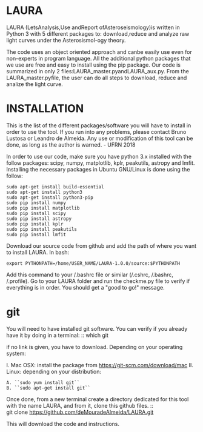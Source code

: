 # LAURA
LAURA (LetsAnalysis,Use andReport ofAsteroseismology)is written in Python 3 with 5 different packages to: download,reduce  and  analyze  raw  light  curves  under  the  Asterosismol-ogy theory. 

The code uses an object oriented approach and canbe  easily  use  even  for  non-experts  in  program  language.  All the  additional  python  packages  that  we  use  are  free  and  easy to  install  using  the  pip  package.  Our  code  is  summarized  in only 2 files:LAURA_master.pyandLAURA_aux.py. From the LAURA_master.pyfile, the user can do all steps to download, reduce and analize the light curve.


# INSTALLATION

This is the list of the different packages/software you will have to install in order to 
use the tool.
If you run into any problems, please contact Bruno Lustosa or Leandro de Almeida.
Any use or modification of this tool can be done, as long as the author is warned. - UFRN 2018

In order to use our code, make sure you have python 3.x installed with the follow packages:
scipy, numpy, matplotlib, kplr, peakutils, astropy and lmfit. Installing the 
necessary packages in Ubuntu GNU/Linux is done using the follow:


    sudo apt-get install build-essential
    sudo apt-get install python3
    sudo apt-get install python3-pip
    sudo pip install numpy
    sudo pip install matplotlib
    sudo pip install scipy
    sudo pip install astropy
    sudo pip install kplr
    sudo pip install peakutils
    sudo pip install lmfit

Download our source code from github and add the path of where you want to install LAURA. In bash:

    export PYTHONPATH=/home/USER_NAME/LAURA-1.0.0/source:$PYTHONPATH

Add this command to your /.bashrc file or similar (/.cshrc, /.bashrc, /.profile). Go to your
LAURA folder and run the checkme.py file to verify if everything is in order. You should get 
a "good to go!" message.

git
===

You will need to have installed git software. You can verify if you
already have it by doing in a terminal: ::
   which git

if no link is given, you have to download. Depending on your operating system:

I. Mac OSX: install the package from https://git-scm.com/download/mac
II. Linux: depending on your distribution:

    A. ``sudo yum install git``
    B. ``sudo apt-get install git``

Once done, from a new terminal create a directory dedicated for
this tool with the name LAURA, and from it, clone this github files.
::   
   git clone https://github.com/deMouradeAlmeida/LAURA.git

This will download the code and instructions.


